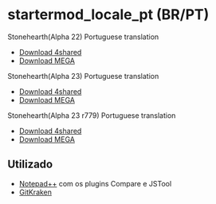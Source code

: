 # startermod_locale_pt (BR/PT)
Stonehearth(Alpha 22) Portuguese translation 
* [Download 4shared](https://www.4shared.com/get/Ro6duSUaei/startermod_locale_pt.html)
* [Download MEGA](https://mega.nz/#!wGAVXTxI!m49MskyhZUZF-Lynri-m4-gBWGFVNJgBKe-9j0oj5vs)

Stonehearth(Alpha 23) Portuguese translation 
* [Download 4shared](https://www.4shared.com/get/c1vmP_Twca/startermod_locale_pt.html)
* [Download MEGA](https://mega.nz/#!xfAUXbrL!_zhEz4WoJ8K73hwRIETDBY5mp9pnBs-jp7YIhegpo08)

Stonehearth(Alpha 23 r779) Portuguese translation 
* [Download 4shared](https://www.4shared.com/get/2gknKuPBca/startermod_locale_pt.html)
* [Download MEGA](https://mega.nz/#!JDQxnKBb!bkFDxYrxiNiE9DHoANsNhmrS_j7lM5jQqc2bbZy5d5Q)

## Utilizado 

* [Notepad++](https://notepad-plus-plus.org/) com os plugins Compare e JSTool
* [GitKraken](https://www.gitkraken.com/)